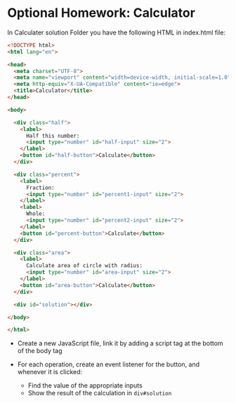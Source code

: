 # Optional Homework: Calculator

In Calculater solution Folder you have the following HTML in index.html file:

```html
<!DOCTYPE html>
<html lang="en">

<head>
  <meta charset="UTF-8">
  <meta name="viewport" content="width=device-width, initial-scale=1.0">
  <meta http-equiv="X-UA-Compatible" content="ie=edge">
  <title>Calculator</title>
</head>

<body>

  <div class="half">
    <label>
      Half this number:
      <input type="number" id="half-input" size="2">
    </label>
    <button id="half-button">Calculate</button>
  </div>

  <div class="percent">
    <label>
      Fraction:
      <input type="number" id="percent1-input" size="2">
    </label>
    <label>
      Whole:
      <input type="number" id="percent2-input" size="2">
    </label>
    <button id="percent-button">Calculate</button>
  </div>

  <div class="area">
    <label>
      Calculate area of circle with radius:
      <input type="number" id="area-input" size="2">
    </label>
    <button id="area-button">Calculate</button>
  </div>

  <div id="solution"></div>

</body>

</html>
```

- Create a new JavaScript file, link it by adding a script tag at the bottom of the body tag
- For each operation, create an event listener for the button, and whenever it is clicked:

  - Find the value of the appropriate inputs
  - Show the result of the calculation in `div#solution`

